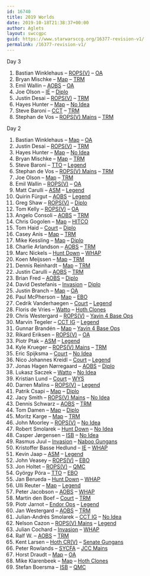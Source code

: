 ```yaml
---
id: 16740
title: 2019 Worlds
date: 2019-10-18T21:38:37+00:00
author: Aglets
layout: swccgpc
guid: https://www.starwarsccg.org/16377-revision-v1/
permalink: /16377-revision-v1/
---
```

Day 3

  1. Bastian Winklehaus &#8211; <a rel="noreferrer noopener" aria-label="ROPS(V) (opens in a new tab)" href="https://www.starwarsccg.org/2019-worlds-day-3-bastian-winklehaus-ds-ropsv/" target="_blank">ROPS(V)</a> &#8211; <a rel="noreferrer noopener" aria-label="OA (opens in a new tab)" href="https://www.starwarsccg.org/2019-worlds-day-3-bastian-winklehaus-ls-oa/" target="_blank">OA</a>
  2. Bryan Mischke &#8211; <a rel="noreferrer noopener" aria-label="Map (opens in a new tab)" href="https://www.starwarsccg.org/2019-worlds-day-3-bryan-mischke-ds-map/" target="_blank">Map</a> &#8211; <a rel="noreferrer noopener" aria-label="TRM (opens in a new tab)" href="https://www.starwarsccg.org/2019-worlds-day-3-bryan-mischke-ls-trm/" target="_blank">TRM</a>
  3. Emil Wallin &#8211; <a rel="noreferrer noopener" aria-label="AOBS (opens in a new tab)" href="https://www.starwarsccg.org/2019-worlds-day-3-emil-wallin-ds-aobs/" target="_blank">AOBS</a> &#8211; <a rel="noreferrer noopener" aria-label="OA (opens in a new tab)" href="https://www.starwarsccg.org/2019-worlds-day-3-emil-wallin-ls-oa/" target="_blank">OA</a>
  4. Joe Olson &#8211; <a rel="noreferrer noopener" aria-label="IE (opens in a new tab)" href="https://www.starwarsccg.org/2019-worlds-day-3-joe-olson-ds-ie/" target="_blank">IE</a> &#8211; <a rel="noreferrer noopener" aria-label="Diplo (opens in a new tab)" href="https://www.starwarsccg.org/2019-worlds-day-3-joe-olson-ls-diplo/" target="_blank">Diplo</a>
  5. Justin Desai &#8211; <a rel="noreferrer noopener" aria-label="ROPS(V) (opens in a new tab)" href="https://www.starwarsccg.org/2019-worlds-day-3-justin-desai-ds-ropsv/" target="_blank">ROPS(V)</a> &#8211; <a rel="noreferrer noopener" aria-label="TRM (opens in a new tab)" href="https://www.starwarsccg.org/2019-worlds-day-3-justin-desai-ls-trm/" target="_blank">TRM</a>
  6. Hayes Hunter &#8211; <a rel="noreferrer noopener" aria-label="Map (opens in a new tab)" href="https://www.starwarsccg.org/2019-worlds-day-3-hayes-hunter-ds-map/" target="_blank">Map</a> &#8211; <a rel="noreferrer noopener" aria-label="No Idea (opens in a new tab)" href="https://www.starwarsccg.org/2019-worlds-day-3-hayes-hunter-ls-no-idea/" target="_blank">No Idea</a>
  7. Steve Baroni &#8211; <a rel="noreferrer noopener" aria-label="CCT (opens in a new tab)" href="https://www.starwarsccg.org/2019-worlds-day-3-steve-baroni-ds-cct/" target="_blank">CCT</a> &#8211; <a rel="noreferrer noopener" aria-label="TRM (opens in a new tab)" href="https://www.starwarsccg.org/2019-worlds-day-3-steve-baroni-ls-trm/" target="_blank">TRM</a>
  8. Stephan de Vos &#8211; <a rel="noreferrer noopener" aria-label="ROPS(V) Mains (opens in a new tab)" href="https://www.starwarsccg.org/2019-worlds-day-3-stephan-de-vos-ds-ropsv-mains/" target="_blank">ROPS(V) Mains</a> &#8211; <a href="https://www.starwarsccg.org/2019-worlds-day-3-stephan-de-vos-ls-trm/" target="_blank" rel="noreferrer noopener" aria-label="TRM (opens in a new tab)">TRM</a>  
    

Day 2

  1. Bastian Winklehaus &#8211; <a rel="noreferrer noopener" aria-label="Map (opens in a new tab)" href="https://www.starwarsccg.org/2019-worlds-day-2-bastian-winklehaus-ds-map/" target="_blank">Map</a> &#8211; <a rel="noreferrer noopener" aria-label="OA (opens in a new tab)" href="https://www.starwarsccg.org/2019-worlds-day-2-bastian-winklehaus-ls-oa/" target="_blank">OA</a>
  2. Justin Desai &#8211; <a rel="noreferrer noopener" aria-label="ROPS(V) (opens in a new tab)" href="https://www.starwarsccg.org/2019-worlds-day-2-justin-desai-ds-ropsv/" target="_blank">ROPS(V)</a> &#8211; <a rel="noreferrer noopener" aria-label="TRM (opens in a new tab)" href="https://www.starwarsccg.org/2019-worlds-day-2-justin-desai-ls-trm/" target="_blank">TRM</a>
  3. Hayes Hunter &#8211; <a rel="noreferrer noopener" aria-label="Map (opens in a new tab)" href="https://www.starwarsccg.org/2019-worlds-day-2-hayes-hunter-ds-map/" target="_blank">Map</a> &#8211; <a rel="noreferrer noopener" aria-label="No Idea (opens in a new tab)" href="https://www.starwarsccg.org/2019-worlds-day-2-hayes-hunter-ls-no-idea/" target="_blank">No Idea</a>
  4. Bryan Mischke &#8211; <a rel="noreferrer noopener" aria-label="Map (opens in a new tab)" href="https://www.starwarsccg.org/2019-worlds-day-2-bryan-mischke-ds-map/" target="_blank">Map</a> &#8211; <a rel="noreferrer noopener" aria-label="TRM (opens in a new tab)" href="https://www.starwarsccg.org/2019-worlds-day-2-bryan-mischke-ls-trm/" target="_blank">TRM</a>
  5. Steve Baroni &#8211; <a rel="noreferrer noopener" aria-label="TTO (opens in a new tab)" href="https://www.starwarsccg.org/2019-worlds-day-2-steve-baroni-ds-tto/" target="_blank">TTO</a> &#8211; <a rel="noreferrer noopener" aria-label="Legend (opens in a new tab)" href="https://www.starwarsccg.org/2019-worlds-day-2-steve-baroni-ls-legend/" target="_blank">Legend</a>
  6. Stephan de Vos &#8211; <a rel="noreferrer noopener" aria-label="ROPS(V) Mains (opens in a new tab)" href="https://www.starwarsccg.org/2019-worlds-day-2-stephan-de-vos-ds-ropsv-mains/" target="_blank">ROPS(V) Mains</a> &#8211; <a rel="noreferrer noopener" aria-label="TRM (opens in a new tab)" href="https://www.starwarsccg.org/2019-worlds-day-2-stephan-de-vos-ls-trm/" target="_blank">TRM</a>
  7. Joe Olson &#8211; <a rel="noreferrer noopener" aria-label="Map (opens in a new tab)" href="https://www.starwarsccg.org/2019-worlds-day-2-joe-olson-ds-map/" target="_blank">Map</a> &#8211; <a rel="noreferrer noopener" aria-label="TRM (opens in a new tab)" href="https://www.starwarsccg.org/2019-worlds-day-2-joe-olson-ls-trm/" target="_blank">TRM</a>
  8. Emil Wallin &#8211; <a rel="noreferrer noopener" aria-label="ROPS(V) (opens in a new tab)" href="https://www.starwarsccg.org/2019-worlds-day-2-emil-wallin-ds-ropsv/" target="_blank">ROPS(V)</a> &#8211; <a rel="noreferrer noopener" aria-label="OA (opens in a new tab)" href="https://www.starwarsccg.org/2019-worlds-day-2-emil-wallin-ls-oa/" target="_blank">OA</a>
  9. Matt Carulli &#8211; <a rel="noreferrer noopener" aria-label="ASM (opens in a new tab)" href="https://www.starwarsccg.org/2019-worlds-day-2-matt-carulli-ds-asm/" target="_blank">ASM</a> &#8211; <a rel="noreferrer noopener" aria-label="Legend (opens in a new tab)" href="https://www.starwarsccg.org/2019-worlds-day-2-matt-carulli-ls-legend/" target="_blank">Legend</a>
 10. Quirin Fürgut &#8211; <a rel="noreferrer noopener" aria-label="AOBS (opens in a new tab)" href="https://www.starwarsccg.org/2019-worlds-day-2-quirin-fu%cc%88rgut-ds-aobs/" target="_blank">AOBS</a> &#8211; <a rel="noreferrer noopener" aria-label="Legend (opens in a new tab)" href="https://www.starwarsccg.org/2019-worlds-day-2-quirin-fu%cc%88rgut-ls-legend/" target="_blank">Legend</a>
 11. Greg Shaw &#8211; <a rel="noreferrer noopener" aria-label="ROPS(V) (opens in a new tab)" href="https://www.starwarsccg.org/2019-worlds-day-2-greg-shaw-ds-ropsv/" target="_blank">ROPS(V)</a> &#8211; <a rel="noreferrer noopener" aria-label="Diplo (opens in a new tab)" href="https://www.starwarsccg.org/2019-worlds-day-2-greg-shaw-ls-diplo/" target="_blank">Diplo</a>
 12. Tom Kelly &#8211; <a rel="noreferrer noopener" aria-label="ROPS(V) (opens in a new tab)" href="https://www.starwarsccg.org/2019-worlds-day-2-tom-kelly-ds-ropsv/" target="_blank">ROPS(V)</a> &#8211; <a rel="noreferrer noopener" aria-label="OA (opens in a new tab)" href="https://www.starwarsccg.org/2019-worlds-day-2-tom-kelly-ls-oa/" target="_blank">OA</a>
 13. Angelo Consoli &#8211; <a rel="noreferrer noopener" aria-label="AOBS (opens in a new tab)" href="https://www.starwarsccg.org/2019-worlds-day-2-angelo-consoli-ds-aobs/" target="_blank">AOBS</a> &#8211; <a rel="noreferrer noopener" aria-label="TRM (opens in a new tab)" href="https://www.starwarsccg.org/2019-worlds-day-2-angelo-consoli-ls-trm/" target="_blank">TRM</a>
 14. Chris Gogolen &#8211; <a rel="noreferrer noopener" aria-label="Map (opens in a new tab)" href="https://www.starwarsccg.org/2019-worlds-day-2-chris-gogolen-ds-map/" target="_blank">Map</a> &#8211; <a rel="noreferrer noopener" aria-label="HITCO (opens in a new tab)" href="https://www.starwarsccg.org/2019-worlds-day-2-chris-gogolen-ls-hitco/" target="_blank">HITCO</a>
 15. Tom Haid &#8211; <a rel="noreferrer noopener" aria-label="Court (opens in a new tab)" href="https://www.starwarsccg.org/2019-worlds-day-2-tom-haid-ds-court/" target="_blank">Court</a> &#8211; <a rel="noreferrer noopener" aria-label="Diplo (opens in a new tab)" href="https://www.starwarsccg.org/2019-worlds-day-2-tom-haid-ls-diplo/" target="_blank">Diplo</a>
 16. Casey Anis &#8211; <a rel="noreferrer noopener" aria-label="Map (opens in a new tab)" href="https://www.starwarsccg.org/2019-worlds-day-2-casey-anis-ds-map/" target="_blank">Map</a> &#8211; <a rel="noreferrer noopener" aria-label="TRM (opens in a new tab)" href="https://www.starwarsccg.org/2019-worlds-day-2-casey-anis-ls-trm/" target="_blank">TRM</a>
 17. Mike Kessling &#8211; <a rel="noreferrer noopener" aria-label="Map (opens in a new tab)" href="https://www.starwarsccg.org/2019-worlds-day-2-mike-kessling-ds-map/" target="_blank">Map</a> &#8211; <a rel="noreferrer noopener" aria-label="Diplo (opens in a new tab)" href="https://www.starwarsccg.org/2019-worlds-day-2-mike-kessling-ls-diplo/" target="_blank">Diplo</a>
 18. Charlie Arlandson &#8211; <a rel="noreferrer noopener" aria-label="AOBS (opens in a new tab)" href="https://www.starwarsccg.org/2019-worlds-day-2-charlie-arlandson-ds-aobs/" target="_blank">AOBS</a> &#8211; <a rel="noreferrer noopener" aria-label="TRM (opens in a new tab)" href="https://www.starwarsccg.org/2019-worlds-day-2-charlie-arlandson-ls-trm/" target="_blank">TRM</a>
 19. Marc Nickels &#8211; <a rel="noreferrer noopener" aria-label="Hunt Down (opens in a new tab)" href="https://www.starwarsccg.org/2019-worlds-day-2-marc-nickels-ds-hunt-down/" target="_blank">Hunt Down</a> &#8211; <a rel="noreferrer noopener" aria-label="WHAP (opens in a new tab)" href="https://www.starwarsccg.org/2019-worlds-day-2-marc-nickels-ls-whap/" target="_blank">WHAP</a>
 20. Koen Meijssen &#8211; <a rel="noreferrer noopener" aria-label="Map (opens in a new tab)" href="https://www.starwarsccg.org/2019-worlds-day-2-koen-meijssen-ds-map/" target="_blank">Map</a> &#8211; <a rel="noreferrer noopener" aria-label="TRM (opens in a new tab)" href="https://www.starwarsccg.org/2019-worlds-day-2-koen-meijssen-ls-trm/" target="_blank">TRM</a>
 21. Dennis Reinhardt &#8211; <a rel="noreferrer noopener" aria-label="Map (opens in a new tab)" href="https://www.starwarsccg.org/2019-worlds-day-2-dennis-reinhardt-ds-map/" target="_blank">Map</a> &#8211; <a rel="noreferrer noopener" aria-label="TRM (opens in a new tab)" href="https://www.starwarsccg.org/2019-worlds-day-2-dennis-reinhardt-ls-trm/" target="_blank">TRM</a>
 22. Justin Carulli &#8211; <a rel="noreferrer noopener" aria-label="AOBS (opens in a new tab)" href="https://www.starwarsccg.org/2019-worlds-day-2-justin-carulli-ds-aobs/" target="_blank">AOBS</a> &#8211; <a rel="noreferrer noopener" aria-label="TRM (opens in a new tab)" href="https://www.starwarsccg.org/2019-worlds-day-2-justin-carulli-ls-trm/" target="_blank">TRM</a>
 23. Brian Fred &#8211; <a rel="noreferrer noopener" aria-label="AOBS (opens in a new tab)" href="https://www.starwarsccg.org/2019-worlds-day-2-brian-fred-ds-aobs/" target="_blank">AOBS</a> &#8211; <a rel="noreferrer noopener" aria-label="Diplo (opens in a new tab)" href="https://www.starwarsccg.org/2019-worlds-day-2-brian-fred-ls-diplo/" target="_blank">Diplo</a>
 24. David Destefanis &#8211; <a rel="noreferrer noopener" aria-label="Invasion (opens in a new tab)" href="https://www.starwarsccg.org/2019-worlds-day-2-david-destefanis-ds-invasion/" target="_blank">Invasion</a> &#8211; <a rel="noreferrer noopener" aria-label="Diplo (opens in a new tab)" href="https://www.starwarsccg.org/2019-worlds-day-2-david-destefanis-ls-diplo/" target="_blank">Diplo</a>
 25. Justin Branch &#8211; <a rel="noreferrer noopener" aria-label="Map (opens in a new tab)" href="https://www.starwarsccg.org/2019-worlds-day-2-justin-branch-ds-map/" target="_blank">Map</a> &#8211; <a rel="noreferrer noopener" aria-label="OA (opens in a new tab)" href="https://www.starwarsccg.org/2019-worlds-day-2-justin-branch-ls-oa/" target="_blank">OA</a>
 26. Paul McPherson &#8211; <a rel="noreferrer noopener" aria-label="Map (opens in a new tab)" href="https://www.starwarsccg.org/2019-worlds-day-2-paul-mcpherson-ds-map/" target="_blank">Map</a> &#8211; <a rel="noreferrer noopener" aria-label="EBO (opens in a new tab)" href="https://www.starwarsccg.org/2019-worlds-day-2-paul-mcpherson-ls-ebo/" target="_blank">EBO</a>
 27. Cedrik Vanderhaegen &#8211; <a rel="noreferrer noopener" aria-label="Court (opens in a new tab)" href="https://www.starwarsccg.org/2019-worlds-day-2-cedrik-vanderhaegen-ds-court/" target="_blank">Court</a> &#8211; <a rel="noreferrer noopener" aria-label="Legend (opens in a new tab)" href="https://www.starwarsccg.org/2019-worlds-day-2-cedrik-vanderhaegen-ls-legend/" target="_blank">Legend</a>
 28. Floris de Vries &#8211; <a rel="noreferrer noopener" aria-label="Watto (opens in a new tab)" href="https://www.starwarsccg.org/2019-worlds-day-2-floris-de-vries-ds-watto/" target="_blank">Watto</a> &#8211; <a rel="noreferrer noopener" aria-label="Hoth Clones (opens in a new tab)" href="https://www.starwarsccg.org/2019-worlds-day-2-floris-de-vries-ls-hoth-clones/" target="_blank">Hoth Clones</a>
 29. Chris Westergard &#8211; <a rel="noreferrer noopener" aria-label="ROPS(V) (opens in a new tab)" href="https://www.starwarsccg.org/2019-worlds-day-2-chris-westergard-ds-ropsv/" target="_blank">ROPS(V)</a> &#8211; <a rel="noreferrer noopener" aria-label="Yavin 4 Base Ops (opens in a new tab)" href="https://www.starwarsccg.org/2019-worlds-day-2-chris-westergard-ls-yavin-4-base-ops/" target="_blank">Yavin 4 Base Ops</a>
 30. Marvin Tegeler &#8211; <a rel="noreferrer noopener" aria-label="CCT IG (opens in a new tab)" href="https://www.starwarsccg.org/2019-worlds-day-2-marvin-tegeler-ds-cct-ig/" target="_blank">CCT IG</a> &#8211; <a rel="noreferrer noopener" aria-label="Legend (opens in a new tab)" href="https://www.starwarsccg.org/2019-worlds-day-2-marvin-tegeler-ls-legend/" target="_blank">Legend</a>
 31. Gunnar Brandén &#8211; <a rel="noreferrer noopener" aria-label="Map (opens in a new tab)" href="https://www.starwarsccg.org/2019-worlds-day-2-gunnar-branden-ds-map/" target="_blank">Map</a> &#8211; <a rel="noreferrer noopener" aria-label="Yavin 4 Base Ops (opens in a new tab)" href="https://www.starwarsccg.org/2019-worlds-day-2-gunnar-branden-ls-yavin-4-base-ops/" target="_blank">Yavin 4 Base Ops</a>
 32. Rikard Eriksen &#8211; <a rel="noreferrer noopener" aria-label="ROPS(V) (opens in a new tab)" href="https://www.starwarsccg.org/2019-worlds-day-2-rikard-eriksen-ds-ropsv/" target="_blank">ROPS(V)</a> &#8211; <a rel="noreferrer noopener" aria-label="OA (opens in a new tab)" href="https://www.starwarsccg.org/2019-worlds-day-2-rikard-eriksen-ls-oa/" target="_blank">OA</a>
 33. Piotr Ptak &#8211; <a rel="noreferrer noopener" aria-label="ASM (opens in a new tab)" href="https://www.starwarsccg.org/2019-worlds-day-2-piotr-ptak-ds-asm/" target="_blank">ASM</a> &#8211; <a rel="noreferrer noopener" aria-label="Legend (opens in a new tab)" href="https://www.starwarsccg.org/2019-worlds-day-2-piotr-ptak-ls-legend/" target="_blank">Legend</a>
 34. Kyle Krueger &#8211; <a rel="noreferrer noopener" aria-label="ROPS(V) Mains (opens in a new tab)" href="https://www.starwarsccg.org/2019-worlds-day-2-kyle-krueger-ds-ropsv-mains/" target="_blank">ROPS(V) Mains</a> &#8211; <a rel="noreferrer noopener" aria-label="TRM (opens in a new tab)" href="https://www.starwarsccg.org/2019-worlds-day-2-kyle-krueger-ls-trm/" target="_blank">TRM</a>
 35. Eric Spijksma &#8211; <a rel="noreferrer noopener" aria-label="Court (opens in a new tab)" href="https://www.starwarsccg.org/2019-worlds-day-2-eric-spijksma-ds-court/" target="_blank">Court</a> &#8211; <a rel="noreferrer noopener" aria-label="No Idea (opens in a new tab)" href="https://www.starwarsccg.org/2019-worlds-day-2-eric-spijksma-ls-no-idea/" target="_blank">No Idea</a>
 36. Nico Johannes Kreidl &#8211; <a rel="noreferrer noopener" aria-label="Court (opens in a new tab)" href="https://www.starwarsccg.org/2019-worlds-day-2-nico-kreidl-ds-court/" target="_blank">Court</a> &#8211; <a rel="noreferrer noopener" aria-label="Legend (opens in a new tab)" href="https://www.starwarsccg.org/2019-worlds-day-2-nico-kreidl-ls-legend/" target="_blank">Legend</a>
 37. Jonas Hagen Nørregaard &#8211; <a rel="noreferrer noopener" aria-label="AOBS (opens in a new tab)" href="https://www.starwarsccg.org/2019-worlds-day-2-jonas-hagen-norregaard-ds-aobs/" target="_blank">AOBS</a> &#8211; <a rel="noreferrer noopener" aria-label="Diplo (opens in a new tab)" href="https://www.starwarsccg.org/2019-worlds-day-2-jonas-hagen-norregaard-ls-diplo/" target="_blank">Diplo</a>
 38. Lukasz Saczek &#8211; <a rel="noreferrer noopener" aria-label="Watto (opens in a new tab)" href="https://www.starwarsccg.org/2019-worlds-day-2-lukasz-saczek-ds-watto/" target="_blank">Watto</a> &#8211; <a rel="noreferrer noopener" aria-label="No Idea (opens in a new tab)" href="https://www.starwarsccg.org/2019-worlds-day-2-lukasz-saczek-ls-no-idea/" target="_blank">No Idea</a>
 39. Kristian Lund &#8211; <a rel="noreferrer noopener" aria-label="Court (opens in a new tab)" href="https://www.starwarsccg.org/2019-worlds-day-2-kristian-lund-ds-court/" target="_blank">Court</a> &#8211; <a rel="noreferrer noopener" aria-label="WYS (opens in a new tab)" href="https://www.starwarsccg.org/2019-worlds-day-2-kristian-lund-ls-wys/" target="_blank">WYS</a>
 40. Darren Malins &#8211; <a rel="noreferrer noopener" aria-label="ROPS(V) (opens in a new tab)" href="https://www.starwarsccg.org/2019-worlds-day-2-darren-malins-ds-ropsv/" target="_blank">ROPS(V)</a> &#8211; <a rel="noreferrer noopener" aria-label="Legend (opens in a new tab)" href="https://www.starwarsccg.org/2019-worlds-day-2-darren-malins-ls-legend/" target="_blank">Legend</a>
 41. Patrik Csapi &#8211; <a rel="noreferrer noopener" aria-label="Map (opens in a new tab)" href="https://www.starwarsccg.org/2019-worlds-day-2-patrik-csapi-ds-map/" target="_blank">Map</a> &#8211; <a rel="noreferrer noopener" aria-label="Diplo (opens in a new tab)" href="https://www.starwarsccg.org/2019-worlds-day-2-patrik-csapi-ls-diplo/" target="_blank">Diplo</a>
 42. Jacy Smith &#8211; <a rel="noreferrer noopener" aria-label="ROPS(V) Mains (opens in a new tab)" href="https://www.starwarsccg.org/2019-worlds-day-2-jacy-smith-ds-ropsv-mains/" target="_blank">ROPS(V) Mains</a> &#8211; <a rel="noreferrer noopener" aria-label="No Idea (opens in a new tab)" href="https://www.starwarsccg.org/2019-worlds-day-2-jacy-smith-ls-no-idea/" target="_blank">No Idea</a>
 43. Dennis Schwarz &#8211; <a rel="noreferrer noopener" aria-label="AOBS (opens in a new tab)" href="https://www.starwarsccg.org/2019-worlds-day-2-dennis-schwarz-ds-aobs/" target="_blank">AOBS</a> &#8211; <a rel="noreferrer noopener" aria-label="TRM (opens in a new tab)" href="https://www.starwarsccg.org/2019-worlds-day-2-dennis-schwarz-ls-trm/" target="_blank">TRM</a>
 44. Tom Damen &#8211; <a rel="noreferrer noopener" aria-label="Map (opens in a new tab)" href="https://www.starwarsccg.org/2019-worlds-day-2-tom-damen-ds-map/" target="_blank">Map</a> &#8211; <a rel="noreferrer noopener" aria-label="Diplo (opens in a new tab)" href="https://www.starwarsccg.org/2019-worlds-day-2-tom-damen-ls-diplo/" target="_blank">Diplo</a>
 45. Moritz Karge &#8211; <a rel="noreferrer noopener" aria-label="Map (opens in a new tab)" href="https://www.starwarsccg.org/2019-worlds-day-2-moritz-karge-ds-map/" target="_blank">Map</a> &#8211; <a rel="noreferrer noopener" aria-label="TRM (opens in a new tab)" href="https://www.starwarsccg.org/2019-worlds-day-2-moritz-karge-ls-trm/" target="_blank">TRM</a>
 46. John Moorley &#8211; <a rel="noreferrer noopener" aria-label="ROPS(V) (opens in a new tab)" href="https://www.starwarsccg.org/2019-worlds-day-2-john-moorley-ds-ropsv/" target="_blank">ROPS(V)</a> &#8211; <a rel="noreferrer noopener" aria-label="No Idea (opens in a new tab)" href="https://www.starwarsccg.org/2019-worlds-day-2-john-moorley-ls-no-idea/" target="_blank">No Idea</a>
 47. Robert Smolarek &#8211; <a rel="noreferrer noopener" aria-label="Hunt Down (opens in a new tab)" href="https://www.starwarsccg.org/2019-worlds-day-2-robert-smolarek-ds-hunt-down/" target="_blank">Hunt Down</a> &#8211; <a rel="noreferrer noopener" aria-label="No Idea (opens in a new tab)" href="https://www.starwarsccg.org/2019-worlds-day-2-robert-smolarek-ls-no-idea/" target="_blank">No Idea</a>
 48. Casper Jørgensen &#8211; <a rel="noreferrer noopener" aria-label="ISB (opens in a new tab)" href="https://www.starwarsccg.org/2019-worlds-day-2-casper-jorgensen-ds-isb/" target="_blank">ISB</a> &#8211; <a rel="noreferrer noopener" aria-label="No Idea (opens in a new tab)" href="https://www.starwarsccg.org/2019-worlds-day-2-casper-jorgensen-ls-no-idea/" target="_blank">No Idea</a>
 49. Rasmus Juul &#8211; <a rel="noreferrer noopener" aria-label="Invasion (opens in a new tab)" href="https://www.starwarsccg.org/2019-worlds-day-2-rasmus-juul-ds-invasion/" target="_blank">Invasion</a> &#8211; <a rel="noreferrer noopener" aria-label="Naboo Gungans (opens in a new tab)" href="https://www.starwarsccg.org/2019-worlds-day-2-rasmus-juul-ls-naboo-gungans/" target="_blank">Naboo Gungans</a>
 50. Kristoffer Basse Hedlund &#8211; <a rel="noreferrer noopener" aria-label="IE (opens in a new tab)" href="https://www.starwarsccg.org/2019-worlds-day-2-kristoffer-basse-hedlund-ds-ie/" target="_blank">IE</a> &#8211; <a rel="noreferrer noopener" aria-label="WHAP (opens in a new tab)" href="https://www.starwarsccg.org/2019-worlds-day-2-kristoffer-basse-hedlund-ls-whap/" target="_blank">WHAP</a>
 51. Kevin Jaap &#8211; <a rel="noreferrer noopener" aria-label="ASM (opens in a new tab)" href="https://www.starwarsccg.org/2019-worlds-day-2-kevin-jaap-ds-asm/" target="_blank">ASM</a> &#8211; <a rel="noreferrer noopener" aria-label="Legend (opens in a new tab)" href="https://www.starwarsccg.org/2019-worlds-day-2-kevin-jaap-ls-legend/" target="_blank">Legend</a>
 52. John Veasey &#8211; <a rel="noreferrer noopener" aria-label="ROPS(V) (opens in a new tab)" href="https://www.starwarsccg.org/2019-worlds-day-2-john-veasey-ds-ropsv/" target="_blank">ROPS(V)</a> &#8211; <a rel="noreferrer noopener" aria-label="EBO (opens in a new tab)" href="https://www.starwarsccg.org/2019-worlds-day-2-john-veasey-ls-ebo/" target="_blank">EBO</a>
 53. Jon Holtet &#8211; <a rel="noreferrer noopener" aria-label="ROPS(V) (opens in a new tab)" href="https://www.starwarsccg.org/2019-worlds-day-2-jon-holtet-ds-ropsv/" target="_blank">ROPS(V)</a> &#8211; <a rel="noreferrer noopener" aria-label="QMC (opens in a new tab)" href="https://www.starwarsccg.org/2019-worlds-day-2-jon-holtet-ls-qmc/" target="_blank">QMC</a>
 54. György Póra &#8211; <a rel="noreferrer noopener" aria-label="TTO (opens in a new tab)" href="https://www.starwarsccg.org/2019-worlds-day-2-gyorgy-pora-ds-tto/" target="_blank">TTO</a> &#8211; <a rel="noreferrer noopener" aria-label="EBO (opens in a new tab)" href="https://www.starwarsccg.org/2019-worlds-day-2-gyorgy-pora-ls-ebo/" target="_blank">EBO</a>
 55. Jan Berueda &#8211; <a rel="noreferrer noopener" aria-label="Hunt Down (opens in a new tab)" href="https://www.starwarsccg.org/2019-worlds-day-2-jan-berueda-ds-hunt-down/" target="_blank">Hunt Down</a> &#8211; <a rel="noreferrer noopener" aria-label="WHAP (opens in a new tab)" href="https://www.starwarsccg.org/2019-worlds-day-2-jan-berueda-ls-whap/" target="_blank">WHAP</a>
 56. Ulli Reuter &#8211; <a rel="noreferrer noopener" aria-label="Map (opens in a new tab)" href="https://www.starwarsccg.org/2019-worlds-day-2-ulli-reuter-ds-map/" target="_blank">Map</a> &#8211; <a rel="noreferrer noopener" aria-label="Legend (opens in a new tab)" href="https://www.starwarsccg.org/2019-worlds-day-2-ulli-reuter-ls-legend/" target="_blank">Legend</a>
 57. Peter Jacobson &#8211; <a rel="noreferrer noopener" aria-label="AOBS (opens in a new tab)" href="https://www.starwarsccg.org/2019-worlds-day-2-peter-jacobson-ds-aobs/" target="_blank">AOBS</a> &#8211; <a rel="noreferrer noopener" aria-label="WHAP (opens in a new tab)" href="https://www.starwarsccg.org/2019-worlds-day-2-peter-jacobson-ls-whap/" target="_blank">WHAP</a>
 58. Martin den Boef &#8211; <a rel="noreferrer noopener" aria-label="Court (opens in a new tab)" href="https://www.starwarsccg.org/2019-worlds-day-2-martin-den-boef-ds-court/" target="_blank">Court</a> &#8211; <a rel="noreferrer noopener" aria-label="TRM (opens in a new tab)" href="https://www.starwarsccg.org/2019-worlds-day-2-martin-den-boef-ls-trm/" target="_blank">TRM</a>
 59. Piotr Jarnot &#8211; <a rel="noreferrer noopener" aria-label="Endor Ops (opens in a new tab)" href="https://www.starwarsccg.org/2019-worlds-day-2-piotr-jarnot-ds-endor-ops/" target="_blank">Endor Ops</a> &#8211; <a rel="noreferrer noopener" aria-label="Legend (opens in a new tab)" href="https://www.starwarsccg.org/2019-worlds-day-2-piotr-jarnot-ls-legend/" target="_blank">Legend</a>
 60. Jan Westergard &#8211; <a rel="noreferrer noopener" aria-label="AOBS (opens in a new tab)" href="https://www.starwarsccg.org/2019-worlds-day-2-jan-westergard-ds-aobs/" target="_blank">AOBS</a> &#8211; <a rel="noreferrer noopener" aria-label="TRM (opens in a new tab)" href="https://www.starwarsccg.org/2019-worlds-day-2-jan-westergard-ls-trm/" target="_blank">TRM</a>
 61. Julian-Andrés Smolarek &#8211; <a rel="noreferrer noopener" aria-label="CCT IG (opens in a new tab)" href="https://www.starwarsccg.org/2019-worlds-day-2-julian-andres-smolarek-ds-cct-ig/" target="_blank">CCT IG</a> &#8211; <a rel="noreferrer noopener" aria-label="No Idea (opens in a new tab)" href="https://www.starwarsccg.org/2019-worlds-day-2-julian-andres-smolarek-ls-no-idea/" target="_blank">No Idea</a>
 62. Nelson Cazon &#8211; <a rel="noreferrer noopener" aria-label="ROPS(V) Mains (opens in a new tab)" href="https://www.starwarsccg.org/2019-worlds-day-2-nelson-cazon-ds-ropsv-mains/" target="_blank">ROPS(V) Mains</a> &#8211; <a rel="noreferrer noopener" aria-label="Legend (opens in a new tab)" href="https://www.starwarsccg.org/2019-worlds-day-2-nelson-cazon-ls-legend/" target="_blank">Legend</a>
 63. Julian Cochard &#8211; <a rel="noreferrer noopener" aria-label="Invasion (opens in a new tab)" href="https://www.starwarsccg.org/2019-worlds-day-2-julian-cochard-ds-invasion/" target="_blank">Invasion</a> &#8211; <a rel="noreferrer noopener" aria-label=" WHAP (opens in a new tab)" href="https://www.starwarsccg.org/2019-worlds-day-2-julian-cochard-ls-whap/" target="_blank">WHAP</a>
 64. Ralf W. &#8211; <a rel="noreferrer noopener" aria-label="AOBS (opens in a new tab)" href="https://www.starwarsccg.org/2019-worlds-day-2-ralf-w-ds-aobs/" target="_blank">AOBS</a> &#8211; <a rel="noreferrer noopener" aria-label="TRM (opens in a new tab)" href="https://www.starwarsccg.org/2019-worlds-day-2-ralf-w-ls-trm/" target="_blank">TRM</a>
 65. Kent Larsen &#8211; <a rel="noreferrer noopener" aria-label="Hoth CR(V) (opens in a new tab)" href="https://www.starwarsccg.org/2019-worlds-day-2-kent-larsen-ds-hoth-crv/" target="_blank">Hoth CR(V)</a> &#8211; <a rel="noreferrer noopener" aria-label="Senate Gungans (opens in a new tab)" href="https://www.starwarsccg.org/2019-worlds-day-2-kent-larsen-ls-senate-gungans/" target="_blank">Senate Gungans</a>
 66. Peter Rowlands &#8211; <a rel="noreferrer noopener" aria-label="SYCFA (opens in a new tab)" href="https://www.starwarsccg.org/2019-worlds-day-2-peter-rowlands-ds-sycfa/" target="_blank">SYCFA</a> &#8211; <a rel="noreferrer noopener" aria-label="JCC Mains (opens in a new tab)" href="https://www.starwarsccg.org/2019-worlds-day-2-peter-rowlands-ls-jcc-mains/" target="_blank">JCC Mains</a>
 67. Horst Draudt &#8211; <a rel="noreferrer noopener" aria-label="Map (opens in a new tab)" href="https://www.starwarsccg.org/2019-worlds-day-2-horst-draudt-ds-map/" target="_blank">Map</a> &#8211; <a href="https://www.starwarsccg.org/2019-worlds-day-2-horst-draudt-ls-oa/" target="_blank" rel="noreferrer noopener" aria-label="OA (opens in a new tab)">OA</a>
 68. Mike Klarenbeek &#8211; <a rel="noreferrer noopener" aria-label="Map (opens in a new tab)" href="https://www.starwarsccg.org/2019-worlds-day-2-mike-klarenbeek-ds-map/" target="_blank">Map</a> &#8211; <a rel="noreferrer noopener" aria-label="Hoth Clones (opens in a new tab)" href="https://www.starwarsccg.org/2019-worlds-day-2-mike-klarenbeek-ls-hoth-clones/" target="_blank">Hoth Clones</a>
 69. Stefan Boersma &#8211; <a rel="noreferrer noopener" aria-label="ISB (opens in a new tab)" href="https://www.starwarsccg.org/2019-worlds-day-2-stefan-boersma-ds-isb/" target="_blank">ISB</a> &#8211; <a rel="noreferrer noopener" aria-label="QMC (opens in a new tab)" href="https://www.starwarsccg.org/2019-worlds-day-2-stefan-boersma-ls-qmc/" target="_blank">QMC</a>
